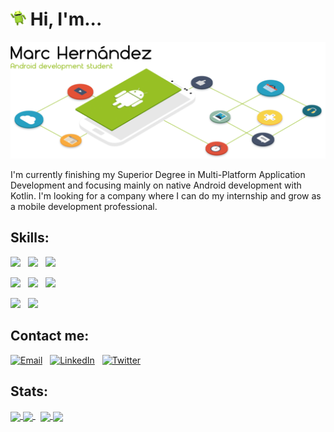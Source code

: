 <!-- Icon & intro -->
<h1 align="left"><img src="./hi_android_robot.png" alt="" height="25px"/> Hi, I'm...</h1>

<!-- Header picture -->
<picture>
  <source media="(prefers-color-scheme: dark)" srcset="./dark_mode_header.png">
  <img alt="Marc Hernández" src="./light_mode_header.png">
</picture>

<!-- Text only -->
I'm currently finishing my Superior Degree in Multi-Platform Application Development and focusing mainly on native Android development with Kotlin.
I'm looking for a company where I can do my internship and grow as a mobile development professional.

<!-- Skills -->
## Skills:
<div>
<!-- Android -->
<img src="https://img.shields.io/badge/-Android-333333?style=plastic&logo=android" height="22" />
&nbsp;
<!-- Android Studio -->
<img src="https://img.shields.io/badge/-Android%20Studio-333333?style=plastic&logo=android-studio" height="22" />
&nbsp;
<!-- Kotlin -->
<img src="https://img.shields.io/badge/-Kotlin-333333?style=plastic&logo=kotlin" height="22" />
</div>
<p></p>
<div>
<!-- Firebase -->
<img src="https://img.shields.io/badge/-Firebase-333333?style=plastic&logo=firebase" height="22" />
&nbsp;
<!-- MySQL -->
<img src="https://img.shields.io/badge/-MySQL-333333?style=plastic&logo=mysql" height="22" />
&nbsp;
<!-- SQLite -->
<img src="https://img.shields.io/badge/-SQLite-333333?style=plastic&logo=sqlite" height="22" />
&nbsp;
</div>
<p></p>
<div>
<img src="https://img.shields.io/badge/-Java-333333?style=plastic&logo=java" height="22" />
&nbsp;
<img src="https://img.shields.io/badge/-Python-333333?style=plastic&logo=python" height="22" />
</div>

<!-- Contact me -->
## Contact me:
<p align="left">
<!-- Email -->
<a href="mailto:marc.hernandez.dev@gmail.com"><img alt="Email" src="https://img.shields.io/badge/Email-marc.hernandez.dev@gmail.com-informational?style=plastic&logo=gmail" height="21"></a>
&nbsp;
<!-- Linkedin -->
<a href="https://www.linkedin.com/in/marc-hernandez-armengod/"><img alt="LinkedIn" src="https://img.shields.io/badge/LinkedIn-Marc%20Hernández%20Armengod-informational?style=plastic&logo=linkedin" height="21"></a>
&nbsp;
<!-- Twitter -->
<a href="https://twitter.com/marchernandez83/"><img alt="Twitter" src="https://img.shields.io/badge/Twitter-@marchernandez83-informational?style=plastic&logo=twitter" height="21"></a>
</p>

<!-- Stats -->
## Stats:
<!-- GitHub stats-Dark -->
<a href="https://github.com/marchdz/github-readme-stats#gh-dark-mode-only">
  <img align="center" src="https://github-readme-stats.vercel.app/api?username=marchdz&show_icons=true&theme=github_dark_dimmed&rank_icon=github&hide=stars&bg_color=0d1117&text_color=FFFFFF#gh-dark-mode-only" />
</a>
<!-- GitHub stats-Light -->
<a href="https://github.com/marchdz/github-readme-stats#gh-light-mode-only">
  <img align="center" src="https://github-readme-stats.vercel.app/api?username=marchdz&show_icons=true&theme=default&rank_icon=github&hide=stars#gh-light-mode-only" />
</a>
&nbsp;
<!-- Top Langs-Dark -->
<a href="https://github.com/marchdz/github-readme-stats#gh-dark-mode-only">
  <img align="center" src="https://github-readme-stats.vercel.app/api/top-langs/?username=marchdz&layout=compact&theme=github_dark_dimmed&bg_color=0d1117&text_color=FFFFFF#gh-dark-mode-only" />
</a>
<!-- Top Langs-Light -->
<a href="https://github.com/marchdz/github-readme-stats#gh-light-mode-only">
  <img align="center" src="https://github-readme-stats.vercel.app/api/top-langs/?username=marchdz&layout=compact&theme=default#gh-light-mode-only" />
</a>
